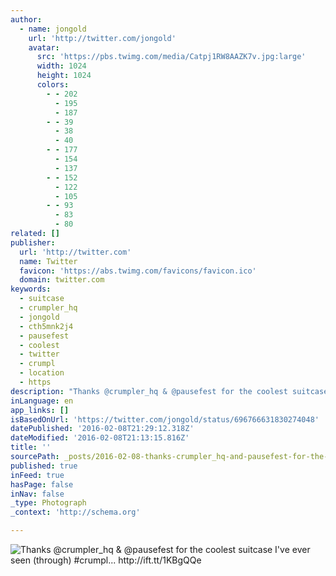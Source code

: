 ```yaml
---
author:
  - name: jongold
    url: 'http://twitter.com/jongold'
    avatar:
      src: 'https://pbs.twimg.com/media/Catpj1RW8AAZK7v.jpg:large'
      width: 1024
      height: 1024
      colors:
        - - 202
          - 195
          - 187
        - - 39
          - 38
          - 40
        - - 177
          - 154
          - 137
        - - 152
          - 122
          - 105
        - - 93
          - 83
          - 80
related: []
publisher:
  url: 'http://twitter.com'
  name: Twitter
  favicon: 'https://abs.twimg.com/favicons/favicon.ico'
  domain: twitter.com
keywords:
  - suitcase
  - crumpler_hq
  - jongold
  - cth5mnk2j4
  - pausefest
  - coolest
  - twitter
  - crumpl
  - location
  - https
description: "Thanks @crumpler_hq & @pausefest for the coolest suitcase I've ever seen (through) #crumpl... http://ift.tt/1KBgQQe"
inLanguage: en
app_links: []
isBasedOnUrl: 'https://twitter.com/jongold/status/696766631830274048'
datePublished: '2016-02-08T21:29:12.318Z'
dateModified: '2016-02-08T21:13:15.816Z'
title: ''
sourcePath: _posts/2016-02-08-thanks-crumpler_hq-and-pausefest-for-the-coolest-suitcase-i.md
published: true
inFeed: true
hasPage: false
inNav: false
_type: Photograph
_context: 'http://schema.org'

---
```

![Thanks &commat;crumpler&lowbar;hq & &commat;pausefest for the coolest suitcase I've ever seen &lpar;through&rpar; &num;crumpl&period;&period;&period; http&colon;&sol;&sol;ift&period;tt&sol;1KBgQQe](https://pbs.twimg.com/media/Catpj1RW8AAZK7v.jpg:large)